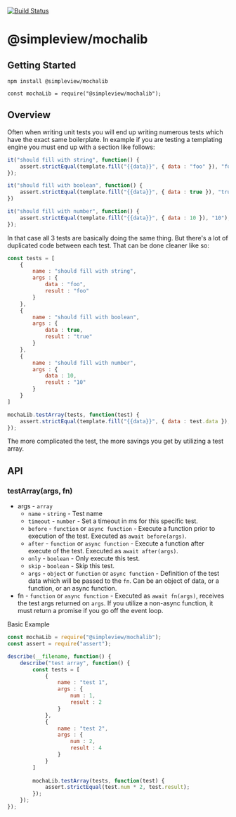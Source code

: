 [![Build Status](https://travis-ci.org/simpleviewinc/sv-npm-mochalib.svg?branch=master)](https://travis-ci.org/simpleviewinc/sv-npm-mochalib)

# @simpleview/mochalib

## Getting Started

```
npm install @simpleview/mochalib
```

```
const mochaLib = require("@simpleview/mochalib");
```

## Overview

Often when writing unit tests you will end up writing numerous tests which have the exact same boilerplate. In example if you are testing a templating engine you must end up with a section like follows:

```js
it("should fill with string", function() {
	assert.strictEqual(template.fill("{{data}}", { data : "foo" }), "foo");
});

it("should fill with boolean", function() {
	assert.strictEqual(template.fill("{{data}}", { data : true }), "true");
})

it("should fill with number", function() {
	assert.strictEqual(template.fill("{{data}}", { data : 10 }), "10");
});
```

In that case all 3 tests are basically doing the same thing. But there's a lot of duplicated code between each test. That can be done cleaner like so:

```js
const tests = [
	{
		name : "should fill with string",
		args : {
			data : "foo",
			result : "foo"
		}
	},
	{
		name : "should fill with boolean",
		args : {
			data : true,
			result : "true"
		}
	},
	{
		name : "should fill with number",
		args : {
			data : 10,
			result : "10"
		}
	}
]

mochaLib.testArray(tests, function(test) {
	assert.strictEqual(template.fill("{{data}}", { data : test.data }), test.result);
});
```

The more complicated the test, the more savings you get by utilizing a test array.

## API

### testArray(args, fn)

* args - `array`
	* `name` - `string` - Test name
	* `timeout` - `number` - Set a timeout in ms for this specific test.
	* `before` - `function` or `async function` - Execute a function prior to execution of the test. Executed as `await before(args)`.
	* `after` - `function` or `async function` - Execute a function after execute of the test. Executed as `await after(args)`.
	* `only` - `boolean` - Only execute this test.
	* `skip` - `boolean` - Skip this test.
	* `args` - `object` or `function` or `async function` - Definition of the test data which will be passed to the `fn`. Can be an object of data, or a function, or an async function.
* fn - `function` or `async function` - Executed as `await fn(args)`, receives the test args returned on `args`. If you utilize a non-async function, it must return a promise if you go off the event loop.

Basic Example

```js
const mochaLib = require("@simpleview/mochalib");
const assert = require("assert");

describe(__filename, function() {
	describe("test array", function() {
		const tests = [
			{
				name : "test 1",
				args : {
					num : 1,
					result : 2
				}
			},
			{
				name : "test 2",
				args : {
					num : 2,
					result : 4
				}
			}
		]
		
		mochaLib.testArray(tests, function(test) {
			assert.strictEqual(test.num * 2, test.result);
		});
	});
});
```
